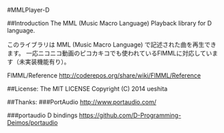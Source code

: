#MMLPlayer-D

##Introduction
The MML (Music Macro Language) Playback library for D language.

このライブラリは MML (Music Macro Language) で記述された曲を再生できます。
一応ニコニコ動画のピコカキコでも使われているFlMMLに対応しています（未実装機能有り）。

FlMML/Reference
http://coderepos.org/share/wiki/FlMML/Reference

##License:
The MIT LICENSE
Copyright (C) 2014 ueshita

##Thanks:
###PortAudio
http://www.portaudio.com/

###portaudio D bindings
https://github.com/D-Programming-Deimos/portaudio
